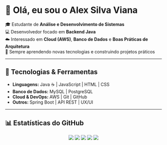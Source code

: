 # 👋 Olá, eu sou o Alex Silva Viana  

🎓 Estudante de **Análise e Desenvolvimento de Sistemas**  
💻 Desenvolvedor focado em **Backend Java**  
☁️ Interessado em **Cloud (AWS)**, **Banco de Dados** e **Boas Práticas de Arquitetura**  
🚀 Sempre aprendendo novas tecnologias e construindo projetos práticos  

---

## 🔧 Tecnologias & Ferramentas  

- **Linguagens:** Java ☕ | JavaScript | HTML | CSS  
- **Banco de Dados:** MySQL | PostgreSQL  
- **Cloud & DevOps:** AWS | Git | GitHub  
- **Outros:** Spring Boot | API REST | UX/UI  

---

## 📊 Estatísticas do GitHub  

<p align="center">
  <img src="https://img.shields.io/badge/Java-ED8B00?style=for-the-badge&logo=openjdk&logoColor=white"/>
  <img src="https://img.shields.io/badge/SpringBoot-6DB33F?style=for-the-badge&logo=spring&logoColor=white"/>
  <img src="https://img.shields.io/badge/MySQL-4479A1?style=for-the-badge&logo=mysql&logoColor=white"/>
  <img src="https://img.shields.io/badge/PostgreSQL-336791?style=for-the-badge&logo=postgresql&logoColor=white"/>
  <img src="https://img.shields.io/badge/AWS-232F3E?style=for-the-badge&logo=amazonaws&logoColor=white"/>
</p>



